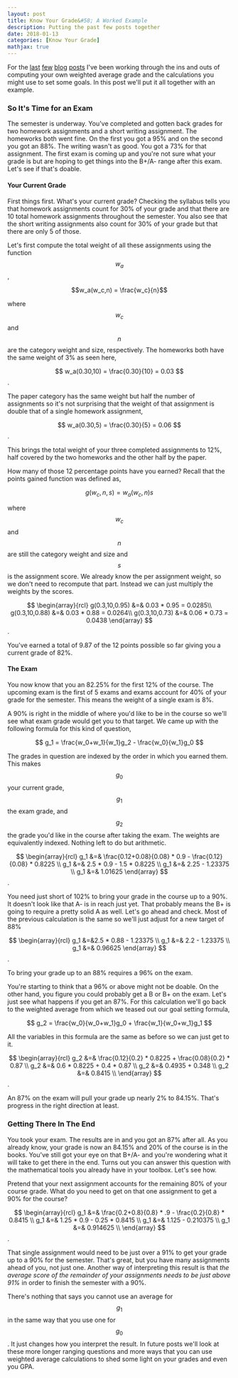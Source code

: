 ```yaml
---
layout: post
title: Know Your Grade&#58; A Worked Example
description: Putting the past few posts together
date: 2018-01-13
categories: [Know Your Grade]
mathjax: true
---
```



For the [last](/blog/2018/01/Know-Your-Grade-Single.md) [few](/blog/2018/01/Know-Your-Grade-Single-Maths.md) [blog](/blog/2018/01/Know-Your-Grade-Single-Being-Proactive.md) [posts](/blog/2018/01/Know-Your-Grade-Goals.md) I've been working through the ins and outs of computing your own weighted average grade and the calculations you might use to set some goals. In this post we'll put it all together with an example.

### So It's Time for an Exam

The semester is underway. You've completed and gotten back grades for two homework assignments and a short writing assignment. The homeworks both went fine. On the first you got a 95% and on the second you got an 88%. The writing wasn't as good. You got a 73% for that assignment. The first exam is coming up and you're not sure what your grade is but are hoping to get things into the B+/A- range after this exam.  Let's see if that's doable.


#### Your Current Grade

First things first. What's your current grade? Checking the syllabus tells you that homework assignments count for 30% of your grade and that there are 10 total homework assignments throughout the semester. You also see that the short writing assignments also count for 30% of your grade but that there are only 5 of those.  

Let's first compute the total weight of all these assignments using the function $$ w_a $$,  

$$w_a(w_c,n) = \frac{w_c}{n}$$  

where $$w_c$$ and $$n$$ are the category weight and size, respectively. The homeworks both have the same weight of 3% as seen here,  

$$
w_a(0.30,10) = \frac{0.30}{10} = 0.03
$$.

The paper category has the same weight but half the number of assignments so it's not surprising that the weight of that assignment is double that of a single homework assignment,

$$
w_a(0.30,5) = \frac{0.30}{5} = 0.06
$$.

This brings the total weight of your three completed assignments to 12%, half covered by the two homeworks and the other half by the paper.

How many of those 12 percentage points have you earned? Recall that the points gained function was defined as,  

$$g(w_c,n,s) = w_a(w_c,n)s $$  

where $$w_c$$ and $$n$$ are still the category weight and size and $$s$$ is the assignment score. We already know the per assignment weight, so we don't need to recompute that part. Instead we can just multiply the weights by the scores.

$$
\begin{array}{rcl}
g(0.3,10,0.95) &=& 0.03 * 0.95  = 0.0285\\
g(0.3,10,0.88) &=& 0.03 * 0.88  = 0.0264\\
g(0.3,10,0.73) &=& 0.06 * 0.73  = 0.0438
\end{array}
$$.  

You've earned a total of 9.87 of the 12 points possible so far giving you a current grade of 82%.

#### The Exam

You now know that you an 82.25% for the first 12% of the course.  The upcoming exam is the first of 5 exams and exams account for 40% of your grade for the semester. This means the weight of a single exam is 8%.   

A 90% is right in the middle of where you'd like to be in the course so we'll see what exam grade would get you to that target.  We came up with the following formula for this kind of question,

$$ g_1 = \frac{w_0+w_1}{w_1}g_2 - \frac{w_0}{w_1}g_0 $$  

The grades in question are indexed by the order in which you earned them. This makes $$g_0$$ your current grade, $$g_1$$ the exam grade, and $$g_2$$ the grade you'd like in the course after taking the exam. The weights are equivalently indexed. Nothing left to do but arithmetic.

$$
\begin{array}{rcl}
g_1 &=& \frac{0.12+0.08}{0.08} * 0.9 - \frac{0.12}{0.08} * 0.8225 \\
g_1 &=& 2.5 * 0.9 - 1.5 * 0.8225 \\
g_1 &=& 2.25 - 1.23375 \\
g_1 &=& 1.01625
\end{array}
$$.  

You need just short of 102% to bring your grade in the course up to a 90%.  It doesn't look like that A- is in reach just yet.  That probably means the B+ is going to require a pretty solid A as well. Let's go ahead and check. Most of the previous calculation is the same so we'll just adjust for a new target of 88%

$$
\begin{array}{rcl}
g_1 &=&2.5 * 0.88 - 1.23375 \\
g_1 &=& 2.2 - 1.23375 \\
g_1 &=& 0.96625
\end{array}
$$.  

To bring your grade up to an 88% requires a 96% on the exam.  

You're starting to think that a 96% or above might not be doable. On the other hand, you figure you could probably get a B or B+ on the exam.  Let's just see what happens if you get an 87%. For this calculation we'll go back to the weighted average from which we teased out our goal setting formula,  

$$
g_2 = \frac{w_0}{w_0+w_1}g_0 + \frac{w_1}{w_0+w_1}g_1
$$  

All the variables in this formula are the same as before so we can just get to it.

$$
\begin{array}{rcl}
g_2 &=& \frac{0.12}{0.2} * 0.8225 + \frac{0.08}{0.2} * 0.87 \\
g_2 &=& 0.6 * 0.8225 + 0.4 * 0.87 \\
g_2 &=& 0.4935 + 0.348 \\
g_2 &=& 0.8415 \\
\end{array}
$$.  

An 87% on the exam will pull your grade up nearly 2% to 84.15%.  That's progress in the right direction at least.

### Getting There In The End

You took your exam. The results are in and you got an 87% after all. As you already know, your grade is now an 84.15% and 20% of the course is in the books. You've still got your eye on that B+/A- and you're wondering what it will take to get there in the end. Turns out you can answer this question with the mathematical tools you already have in your toolbox. Let's see how.

Pretend that your next assignment accounts for the remaining 80% of your course grade. What do you need to get on that one assignment to get a 90% for the course?  

$$
\begin{array}{rcl}
g_1 &=& \frac{0.2+0.8}{0.8} * .9 - \frac{0.2}{0.8} * 0.8415 \\
g_1 &=& 1.25 * 0.9 - 0.25 * 0.8415 \\
g_1 &=& 1.125 - 0.210375 \\
g_1 &=& 0.914625 \\
\end{array}
$$.  

That single assignment would need to be just over a 91% to get your grade up to a 90% for the semester. That's great, but you have many assignments ahead of you, not just one. Another way of interpreting this result is that *the average score of the remainder of your assignments needs to be just above 91%* in order to finish the semester with a 90%.  

There's nothing that says you cannot use an average for $$g_1$$ in the same way that you use one for $$g_0$$.  It just changes how you interpret the result.  In future posts we'll look at these more longer ranging questions and more ways that you can use weighted average calculations to shed some light on your grades and even you GPA.
